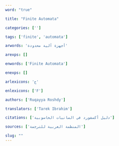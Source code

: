 ```yaml
---
word: "true"

title: "Finite Automata"

categories: ['']

tags: ['finite', 'automata']

arwords: 'أجهزة آلية محدودة'

arexps: []

enwords: ['Finite Automata']

enexps: []

arlexicons: 'ج'

enlexicons: ['F']

authors: ['Ruqayya Roshdy']

translators: ['Tarek Ibrahim']

citations: ['دليل أكسفورد في السانيات الحاسوبية']

sources: ['المنظمة العربية للترجمة']

slug: ""
---
```

